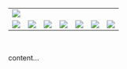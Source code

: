<p>
<table cellpadding='0' border='0' align='center' cellspacing='0'>
<tr>
<td align='center'><img src='http://qutip.googlecode.com/svn/doc/figures/nav/qutip_header.png'></img></td>
</tr>

<tr width='100%'>
<td><a><img src='http://qutip.googlecode.com/svn/doc/figures/nav/home_red.png'></img></a></td>
<td><a href='http://code.google.com/p/qutip/wiki/Features'><img src='http://qutip.googlecode.com/svn/doc/figures/nav/features.png'></img></a> </td>
<td><a href='http://code.google.com/p/qutip/wiki/Download'><img src='http://qutip.googlecode.com/svn/doc/figures/nav/download.png'></img></a></td>
<td><a href='http://code.google.com/p/qutip/wiki/Documentation'><img src='http://qutip.googlecode.com/svn/doc/figures/nav/documentation.png'></img></a></td>
<td><a href='http://code.google.com/p/qutip/wiki/Support'><img src='http://qutip.googlecode.com/svn/doc/figures/nav/support.png'></img></a></td>
<td><a href='http://code.google.com/p/qutip/wiki/Updates'><img src='http://qutip.googlecode.com/svn/doc/figures/nav/updates.png'></img></a></td>
<td><a href='http://code.google.com/p/qutip/wiki/Citing'><img src='http://qutip.googlecode.com/svn/doc/figures/nav/citing.png'></img></a></td>
</tr>

</table>
</p>

<br>

content...